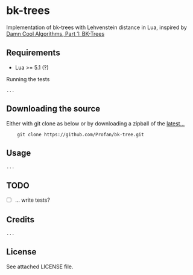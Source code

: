 bk-trees
=================================

Implementation of bk-trees with Lehvenstein distance in Lua, inspired by [Damn Cool Algorithms, Part 1: BK-Trees](http://blog.notdot.net/2007/4/Damn-Cool-Algorithms-Part-1-BK-Trees)

Requirements
------------

* Lua >= 5.1 (?)

Running the tests

	...

Downloading the source
------------
Either with git clone as below or by downloading a zipball of the [latest...](https://github.com/Profan/bk-tree/archive/master.zip)
		
		git clone https://github.com/Profan/bk-tree.git

Usage
------------

	...

TODO
------------

 - [ ] ... write tests?

Credits
------------

	...

License
------------
See attached LICENSE file.
